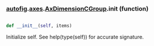### [autofig](autofig.md).[axes](autofig.axes.md).[AxDimensionCGroup](autofig.axes.AxDimensionCGroup.md).__init__ (function)


```py

def __init__(self, items)

```



Initialize self.  See help(type(self)) for accurate signature.

